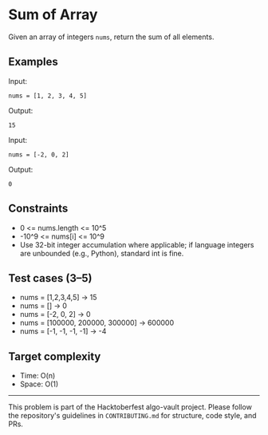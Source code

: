 # Sum of Array

Given an array of integers `nums`, return the sum of all elements.

## Examples

Input:
```
nums = [1, 2, 3, 4, 5]
```
Output:
```
15
```

Input:
```
nums = [-2, 0, 2]
```
Output:
```
0
```

## Constraints
- 0 <= nums.length <= 10^5
- -10^9 <= nums[i] <= 10^9
- Use 32-bit integer accumulation where applicable; if language integers are unbounded (e.g., Python), standard int is fine.

## Test cases (3–5)
- nums = [1,2,3,4,5] -> 15
- nums = [] -> 0
- nums = [-2, 0, 2] -> 0
- nums = [100000, 200000, 300000] -> 600000
- nums = [-1, -1, -1, -1] -> -4

## Target complexity
- Time: O(n)
- Space: O(1)

---

This problem is part of the Hacktoberfest algo-vault project. Please follow the repository's guidelines in `CONTRIBUTING.md` for structure, code style, and PRs.